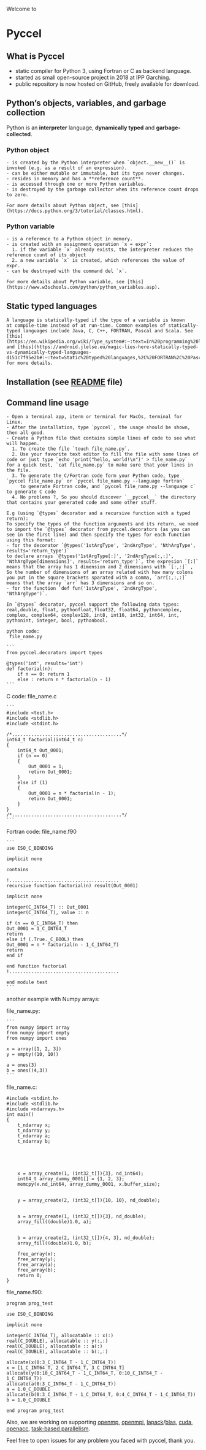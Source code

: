 Welcome to
# Pyccel

 ## What is Pyccel

-   static compiler for Python 3, using Fortran or C as backend language.
-   started as small open-source project in 2018 at IPP Garching.
-   public repository is now hosted on GitHub, freely available for download.

 ## Python’s objects, variables, and garbage collection

 Python is an **interpreter** language, **dynamically typed** and **garbage-collected**.

 ### Python object

    - is created by the Python interpreter when `object.__new__()` is invoked (e.g. as a result of an expression).
    - can be either mutable or immutable, but its type never changes.
    - resides in memory and has a **reference count**.
    - is accessed through one or more Python variables.
    - is destroyed by the garbage collector when its reference count drops to zero.

    For more details about Python object, see [this](https://docs.python.org/3/tutorial/classes.html).

 ### Python variable
    - is a reference to a Python object in memory.
    - is created with an assignment operation `x = expr`:
      1. if the variable `x` already exists, the interpreter reduces the reference count of its object
      2. a new variable `x` is created, which references the value of expr.
    - can be destroyed with the command del `x`.

    For more details about Python variable, see [this](https://www.w3schools.com/python/python_variables.asp).

 ## Static typed languages

    A language is statically-typed if the type of a variable is known at compile-time instead of at run-time. Common examples of statically-typed languages include Java, C, C++, FORTRAN, Pascal and Scala. See [this](https://en.wikipedia.org/wiki/Type_system#:~:text=In%20programming%20languages%2C%20a%20type,%2C%20expressions%2C%20functions%20or%20modules.) and [this](https://android.jlelse.eu/magic-lies-here-statically-typed-vs-dynamically-typed-languages-d151c7f95e2b#:~:text=Static%20typed%20languages,%2C%20FORTRAN%2C%20Pascal%20and%20Scala.) for more details.

 ## Installation (see [README](https://github.com/pyccel/pyccel/blob/master/README.rst) file)

 ## Command line usage
    - Open a terminal app, iterm or terminal for MacOs, terminal for Linux. 
    - After the installation, type `pyccel`, the usage should be shown, then all good.
    - Create a Python file that contains simple lines of code to see what will happen.
      1. To create the file `touch file_name.py`.
      2. Use your favorite text editor to fill the file with some lines of code or just type `echo 'print("hello, world!\n")' > file_name.py`        for a quick test, `cat file_name.py` to make sure that your lines in the file.
      3. To generate the C/Fortran code form your Python code, type `pyccel file_name.py` or `pyccel file_name.py --language fortran`
         to generate Fortran code, and `pyccel file_name.py --language c` to generate C code
      4. No problems ?, So you should discover `__pyccel__` the directory that contains your generated code and some other stuff.

    E.g (using `@types` decorator and a recursive function with a typed return):
    To specify the types of the function arguments and its return, we need to import the `@types` decorator from pyccel.decorators (as you can see in the first line) and then specify the types for each function using this format:
    - for the decorator `@types('1stArgType', '2ndArgType', 'NthArgType', results='return_type')`
    to declare arrays `@types('1stArgType[:]', '2ndArgType[:,:]', 'NthArgType[dimensions]', results='return_type')`, the expresion `[:]` means that the array has 1 dimension and 2 dimensions with `[:,:]` , So the number of dimensions of an array related with how many colons you put in the square brackets sparated with a comma, `arr[:,:,:]` means that the array `arr` has 3 dimensions and so on.
    - for the function `def fun('1stArgType', '2ndArgType', 'NthArgType')`.
   
    In `@types` decorator, pyccel support the following data types: real,double, float, pythonfloat,float32, float64, pythoncomplex, complex, complex64, complex128, int8, int16, int32, int64, int, pythonint, integer, bool, pythonbool.
   
    python code:
     file_name.py

    ```
    from pyccel.decorators import types

    @types('int', results='int')
    def factorial(n):
        if n == 0: return 1
        else : return n * factorial(n - 1)
    ```
   C code:
    file_name.c
   
    ```
    #include <test.h>
    #include <stdlib.h>
    #include <stdint.h>

    /*........................................*/
    int64_t factorial(int64_t n)
    {
        int64_t Out_0001;
        if (n == 0)
        {
            Out_0001 = 1;
            return Out_0001;
        }
        else if (1)
        {
            Out_0001 = n * factorial(n - 1);
            return Out_0001;
        }
    }
    /*........................................*/
    ```
   Fortran code:
    file_name.f90
    
    ```
    use ISO_C_BINDING

    implicit none

    contains

    !........................................
    recursive function factorial(n) result(Out_0001)

    implicit none

    integer(C_INT64_T) :: Out_0001
    integer(C_INT64_T), value :: n

    if (n == 0_C_INT64_T) then
    Out_0001 = 1_C_INT64_T
    return
    else if (.True._C_BOOL) then
    Out_0001 = n * factorial(n - 1_C_INT64_T)
    return
    end if

    end function factorial
    !........................................

    end module test
    ```
   another example with Numpy arrays:
   
   file_name.py:
   
    ```
    from numpy import array
    from numpy import empty
    from numpy import ones

    x = array([1, 2, 3])
    y = empty((10, 10))

    a = ones(3)
    b = ones((4,3))
    ```
   file_name.c:
   
   ```
   #include <stdint.h>
   #include <stdlib.h>
   #include <ndarrays.h>
   int main()
   {
       t_ndarray x;
       t_ndarray y;
       t_ndarray a;
       t_ndarray b;





       x = array_create(1, (int32_t[]){3}, nd_int64);
       int64_t array_dummy_0001[] = {1, 2, 3};
       memcpy(x.nd_int64, array_dummy_0001, x.buffer_size);


       y = array_create(2, (int32_t[]){10, 10}, nd_double);


       a = array_create(1, (int32_t[]){3}, nd_double);
       array_fill((double)1.0, a);


       b = array_create(2, (int32_t[]){4, 3}, nd_double);
       array_fill((double)1.0, b);

       free_array(x);
       free_array(y);
       free_array(a);
       free_array(b);
       return 0;
   }
   ```
   file_name.f90:
   
   ```
   program prog_test

   use ISO_C_BINDING

   implicit none

   integer(C_INT64_T), allocatable :: x(:)
   real(C_DOUBLE), allocatable :: y(:,:)
   real(C_DOUBLE), allocatable :: a(:)
   real(C_DOUBLE), allocatable :: b(:,:)

   allocate(x(0:3_C_INT64_T - 1_C_INT64_T))
   x = [1_C_INT64_T, 2_C_INT64_T, 3_C_INT64_T]
   allocate(y(0:10_C_INT64_T - 1_C_INT64_T, 0:10_C_INT64_T - 1_C_INT64_T))
   allocate(a(0:3_C_INT64_T - 1_C_INT64_T))
   a = 1.0_C_DOUBLE
   allocate(b(0:3_C_INT64_T - 1_C_INT64_T, 0:4_C_INT64_T - 1_C_INT64_T))
   b = 1.0_C_DOUBLE

   end program prog_test
   ```
Also, we are working on supporting [openmp](https://en.wikipedia.org/wiki/OpenMP), [openmpi](https://en.wikipedia.org/wiki/Open_MPI), [lapack](https://en.wikipedia.org/wiki/LAPACK)/[blas](https://en.wikipedia.org/wiki/Basic_Linear_Algebra_Subprograms), [cuda](https://en.wikipedia.org/wiki/CUDA), [openacc](https://en.wikipedia.org/wiki/OpenACC), [task-based parallelism](https://en.wikipedia.org/wiki/Task_parallelism).

Feel free to open issues for any problem you faced with pyccel, thank you.
